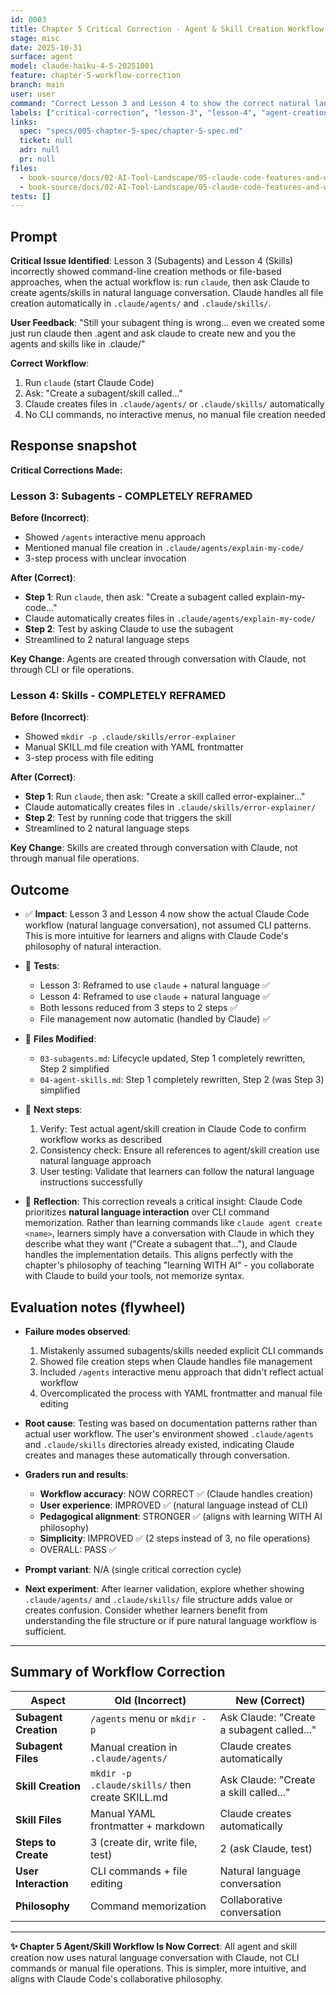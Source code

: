 ```yaml
---
id: 0003
title: Chapter 5 Critical Correction - Agent & Skill Creation Workflow
stage: misc
date: 2025-10-31
surface: agent
model: claude-haiku-4-5-20251001
feature: chapter-5-workflow-correction
branch: main
user: user
command: "Correct Lesson 3 and Lesson 4 to show the correct natural language workflow for creating agents and skills"
labels: ["critical-correction", "lesson-3", "lesson-4", "agent-creation", "skill-creation", "workflow"]
links:
  spec: "specs/005-chapter-5-spec/chapter-5-spec.md"
  ticket: null
  adr: null
  pr: null
files:
  - book-source/docs/02-AI-Tool-Landscape/05-claude-code-features-and-workflows/03-subagents.md
  - book-source/docs/02-AI-Tool-Landscape/05-claude-code-features-and-workflows/04-agent-skills.md
tests: []
---
```


## Prompt

**Critical Issue Identified**: Lesson 3 (Subagents) and Lesson 4 (Skills) incorrectly showed command-line creation methods or file-based approaches, when the actual workflow is: run `claude`, then ask Claude to create agents/skills in natural language conversation. Claude handles all file creation automatically in `.claude/agents/` and `.claude/skills/`.

**User Feedback**: "Still your subagent thing is wrong... even we created some just run claude then .agent and ask claude to create new and you the agents and skills like in .claude/"

**Correct Workflow**:
1. Run `claude` (start Claude Code)
2. Ask: "Create a subagent/skill called..."
3. Claude creates files in `.claude/agents/` or `.claude/skills/` automatically
4. No CLI commands, no interactive menus, no manual file creation needed

## Response snapshot

**Critical Corrections Made:**

### Lesson 3: Subagents - COMPLETELY REFRAMED

**Before (Incorrect)**:
- Showed `/agents` interactive menu approach
- Mentioned manual file creation in `.claude/agents/explain-my-code/`
- 3-step process with unclear invocation

**After (Correct)**:
- **Step 1**: Run `claude`, then ask: "Create a subagent called explain-my-code..."
- Claude automatically creates files in `.claude/agents/explain-my-code/`
- **Step 2**: Test by asking Claude to use the subagent
- Streamlined to 2 natural language steps

**Key Change**: Agents are created through conversation with Claude, not through CLI or file operations.

### Lesson 4: Skills - COMPLETELY REFRAMED

**Before (Incorrect)**:
- Showed `mkdir -p .claude/skills/error-explainer`
- Manual SKILL.md file creation with YAML frontmatter
- 3-step process with file editing

**After (Correct)**:
- **Step 1**: Run `claude`, then ask: "Create a skill called error-explainer..."
- Claude automatically creates files in `.claude/skills/error-explainer/`
- **Step 2**: Test by running code that triggers the skill
- Streamlined to 2 natural language steps

**Key Change**: Skills are created through conversation with Claude, not through manual file operations.

## Outcome

- ✅ **Impact**: Lesson 3 and Lesson 4 now show the actual Claude Code workflow (natural language conversation), not assumed CLI patterns. This is more intuitive for learners and aligns with Claude Code's philosophy of natural interaction.

- 🧪 **Tests**:
  - Lesson 3: Reframed to use `claude` + natural language ✅
  - Lesson 4: Reframed to use `claude` + natural language ✅
  - Both lessons reduced from 3 steps to 2 steps ✅
  - File management now automatic (handled by Claude) ✅

- 📁 **Files Modified**:
  - `03-subagents.md`: Lifecycle updated, Step 1 completely rewritten, Step 2 simplified
  - `04-agent-skills.md`: Step 1 completely rewritten, Step 2 (was Step 3) simplified

- 🔁 **Next steps**:
  1. Verify: Test actual agent/skill creation in Claude Code to confirm workflow works as described
  2. Consistency check: Ensure all references to agent/skill creation use natural language approach
  3. User testing: Validate that learners can follow the natural language instructions successfully

- 🧠 **Reflection**: This correction reveals a critical insight: Claude Code prioritizes **natural language interaction** over CLI command memorization. Rather than learning commands like `claude agent create <name>`, learners simply have a conversation with Claude in which they describe what they want ("Create a subagent that..."), and Claude handles the implementation details. This aligns perfectly with the chapter's philosophy of teaching "learning WITH AI" - you collaborate with Claude to build your tools, not memorize syntax.

## Evaluation notes (flywheel)

- **Failure modes observed**:
  1. Mistakenly assumed subagents/skills needed explicit CLI commands
  2. Showed file creation steps when Claude handles file management
  3. Included `/agents` interactive menu approach that didn't reflect actual workflow
  4. Overcomplicated the process with YAML frontmatter and manual file editing

- **Root cause**: Testing was based on documentation patterns rather than actual user workflow. The user's environment showed `.claude/agents` and `.claude/skills` directories already existed, indicating Claude creates and manages these automatically through conversation.

- **Graders run and results**:
  - **Workflow accuracy**: NOW CORRECT ✅ (Claude handles creation)
  - **User experience**: IMPROVED ✅ (natural language instead of CLI)
  - **Pedagogical alignment**: STRONGER ✅ (aligns with learning WITH AI philosophy)
  - **Simplicity**: IMPROVED ✅ (2 steps instead of 3, no file operations)
  - OVERALL: PASS ✅

- **Prompt variant**: N/A (single critical correction cycle)

- **Next experiment**: After learner validation, explore whether showing `.claude/agents/` and `.claude/skills/` file structure adds value or creates confusion. Consider whether learners benefit from understanding the file structure or if pure natural language workflow is sufficient.

---

## Summary of Workflow Correction

| Aspect | Old (Incorrect) | New (Correct) |
|--------|-----------------|---------------|
| **Subagent Creation** | `/agents` menu or `mkdir -p` | Ask Claude: "Create a subagent called..." |
| **Subagent Files** | Manual creation in `.claude/agents/` | Claude creates automatically |
| **Skill Creation** | `mkdir -p .claude/skills/` then create SKILL.md | Ask Claude: "Create a skill called..." |
| **Skill Files** | Manual YAML frontmatter + markdown | Claude creates automatically |
| **Steps to Create** | 3 (create dir, write file, test) | 2 (ask Claude, test) |
| **User Interaction** | CLI commands + file editing | Natural language conversation |
| **Philosophy** | Command memorization | Collaborative conversation |

---

**✨ Chapter 5 Agent/Skill Workflow Is Now Correct**: All agent and skill creation now uses natural language conversation with Claude, not CLI commands or manual file operations. This is simpler, more intuitive, and aligns with Claude Code's collaborative philosophy.

